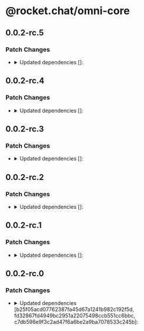 # @rocket.chat/omni-core

## 0.0.2-rc.5

### Patch Changes

- <details><summary>Updated dependencies []:</summary>

  - @rocket.chat/models@1.6.0-rc.5
  </details>

## 0.0.2-rc.4

### Patch Changes

- <details><summary>Updated dependencies []:</summary>

  - @rocket.chat/models@1.6.0-rc.4
  </details>

## 0.0.2-rc.3

### Patch Changes

- <details><summary>Updated dependencies []:</summary>

  - @rocket.chat/models@1.6.0-rc.3
  </details>

## 0.0.2-rc.2

### Patch Changes

- <details><summary>Updated dependencies []:</summary>

  - @rocket.chat/models@1.6.0-rc.2
  </details>

## 0.0.2-rc.1

### Patch Changes

- <details><summary>Updated dependencies []:</summary>

  - @rocket.chat/models@1.6.0-rc.1
  </details>

## 0.0.2-rc.0

### Patch Changes

- <details><summary>Updated dependencies [b25f05acd07762387fa45d67a1241b982c192f5d, fd32867fd4949bc2951a22075498ccb551cc6bbc, c7db598e9f3c2ad47f6a6be2a9ba7078533c245b]:</summary>

  - @rocket.chat/models@1.6.0-rc.0
  </details>
